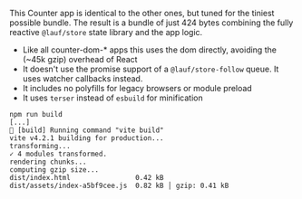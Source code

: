 This Counter app is identical to the other ones, but tuned for the tiniest possible bundle. The result is a bundle of just 424 bytes combining the fully reactive `@lauf/store` state library and the app logic.

- Like all counter-dom-\* apps this uses the dom directly, avoiding the (~45k gzip) overhead of React
- It doesn't use the promise support of a `@lauf/store-follow` queue. It uses watcher callbacks instead.
- It includes no polyfills for legacy browsers or module preload
- It uses `terser` instead of `esbuild` for minification

```
npm run build
[...]
🏃 [build] Running command "vite build"
vite v4.2.1 building for production...
transforming...
✓ 4 modules transformed.
rendering chunks...
computing gzip size...
dist/index.html                0.42 kB
dist/assets/index-a5bf9cee.js  0.82 kB │ gzip: 0.41 kB
```
